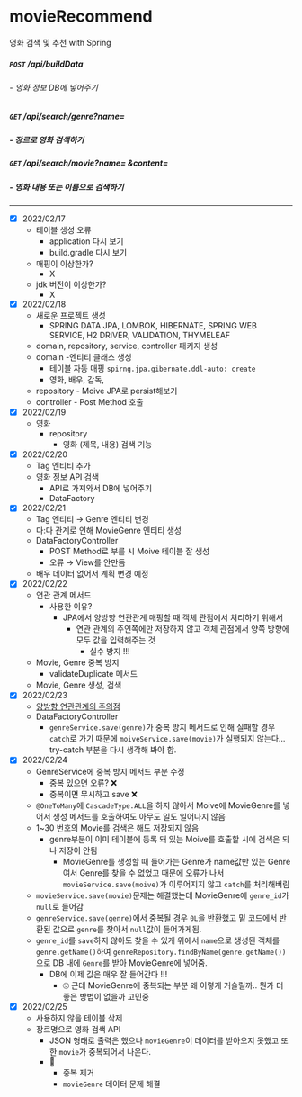 # movieRecommend
영화 검색 및 추천 with Spring


##### `POST`  /api/buildData

###### - 영화 정보 DB에 넣어주기

##### `GET`  /api/search/genre?name=

##### - 장르로 영화 검색하기

##### `GET`  /api/search/movie?name=  &content=  

##### - 영화 내용 또는 이름으로 검색하기

---

- [x]  2022/02/17
    - 테이블 생성 오류
        - application 다시 보기
        - build.gradle 다시 보기
    - 매핑이 이상한가?
        - X
    - jdk 버전이 이상한가?
        - X
- [x]  2022/02/18
    - 새로운 프로젝트 생성
        - SPRING DATA JPA, LOMBOK, HIBERNATE, SPRING WEB SERVICE, H2 DRIVER, VALIDATION, THYMELEAF
    - domain, repository, service, controller 패키지 생성
    - domain -엔티티 클래스 생성
        - 테이블 자동 매핑 `spirng.jpa.gibernate.ddl-auto: create`
        - 영화, 배우, 감독,
    - repository - Moive JPA로 persist해보기
    - controller - Post Method 호출
- [x]  2022/02/19
    - 영화
        - repository
            - 영화 (제목, 내용) 검색 기능
- [x]  2022/02/20
    - Tag 엔티티 추가
    - 영화 정보 API 검색
        - API로 가져와서 DB에 넣어주기
        - DataFactory
- [x]  2022/02/21
    - Tag 엔티티 → Genre 엔티티 변경
    - 다:다 관계로 인해 MovieGenre 엔티티 생성
    - DataFactoryController
        - POST Method로 부를 시 Moive 테이블 잘 생성
        - 오류 → View를 안만듬
    - 배우 데이터 없어서 계획 변경 예정
- [x]  2022/02/22
    - 연관 관계 메서드
        - 사용한 이유?
            - JPA에서 양방향 연관관계 매핑할 때 객체 관점에서 처리하기 위해서
                - 연관 관계의 주인쪽에만 저장하지 않고 객체 관점에서 양쪽 방향에 모두 값을 입력해주는 것
                    - 실수 방지 !!!
    - Movie, Genre 중복 방지
        - validateDuplicate 메서드
    - Movie, Genre 생성, 검색
- [x]  2022/02/23
    - [양방향 연관관계의 주의점](https://www.notion.so/79556ce77a9e43898e088c13dc3b0ea3)
    - DataFactoryController
        - `genreService.save(genre)`가 중복 방지 메서드로 인해 실패할 경우 `catch`로 가기 때문에 `moiveService.save(movie)`가 실행되지 않는다... try-catch 부분을 다시 생각해 봐야 함.
- [x]  2022/02/24
    - GenreService에 중복 방지 메서드 부분 수정
        - 중복 있으면 오류? ❌
        - 중복이면 무시하고 save ❌
    - `@OneToMany`에 `CascadeType.ALL`을 하지 않아서 Moive에 MovieGenre를 넣어서 생성 메서드를 호출하여도 아무도 일도 일어나지 않음
    - 1~30 번호의 Movie를 검색은 해도 저장되지 않음
        - genre부분이 이미 테이블에 등록 돼 있는 Moive를 호출할 시에 검색은 되나 저장이 안됨
            - MovieGenre를 생성할 때 들어가는 Genre가 name값만 있는 Genre여서 Genre를 찾을 수 없었고 때문에 오류가 나서 `movieService.save(moive)`가 이루어지지 않고 `catch`를 처리해버림
    - `movieService.save(movie)`문제는 해결했는데 MovieGenre에 `genre_id`가 `null`로 들어감
    - `genreService.save(genre)`에서 중복될 경우 `0L`을 반환했고 밑 코드에서 반환된 값으로 `genre`를  찾아서 `null`값이 들어가게됨.
    - `genre_id`를 `save`하지 않아도 찾을 수 있게 위에서 `name`으로 생성된 객체를 `genre.getName()`하여 `genreRepository.findByName(genre.getName())`으로 DB 내에 `Genre`를 받아 MovieGenre에 넣어줌.
        - DB에 이제 값은 매우 잘 들어간다 !!!
            - 🙄 근데 MovieGenre에 중복되는 부분 왜 이렇게 거슬릴까.. 뭔가 더 좋은 방법이 없을까 고민중
- [x]  2022/02/25
    - 사용하지 않을 테이블 삭제
    - 장르명으로 영화 검색 API
        - JSON 형태로 출력은 했으나 `movieGenre`이 데이터를 받아오지 못했고 또한 `movie`가 중복되어서 나온다.
        - 🤢
            - 중복 제거
            - `movieGenre` 데이터 문제 해결
